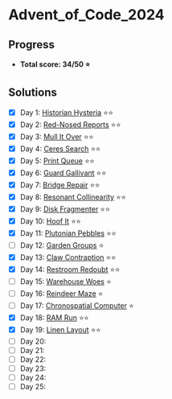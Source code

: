 # Advent_of_Code_2024

## Progress
- **Total score: 34/50 :star:**

## Solutions
- [X] Day 1: [Historian Hysteria](https://github.com/andreasduerloo/Advent_of_Code_2024/tree/main/day_01) :star::star:
- [X] Day 2: [Red-Nosed Reports](https://github.com/andreasduerloo/Advent_of_Code_2024/tree/main/day_02) :star::star:
- [X] Day 3: [Mull It Over](https://github.com/andreasduerloo/Advent_of_Code_2024/tree/main/day_03) :star::star:
- [X] Day 4: [Ceres Search](https://github.com/andreasduerloo/Advent_of_Code_2024/tree/main/day_04) :star::star:
- [X] Day 5: [Print Queue](https://github.com/andreasduerloo/Advent_of_Code_2024/tree/main/day_05) :star::star:
- [X] Day 6: [Guard Gallivant](https://github.com/andreasduerloo/Advent_of_Code_2024/tree/main/day_06) :star::star:
- [X] Day 7: [Bridge Repair](https://github.com/andreasduerloo/Advent_of_Code_2024/tree/main/day_07) :star::star:
- [X] Day 8: [Resonant Collinearity](https://github.com/andreasduerloo/Advent_of_Code_2024/tree/main/day_08) :star::star:
- [X] Day 9: [Disk Fragmenter](https://github.com/andreasduerloo/Advent_of_Code_2024/tree/main/day_09) :star::star:
- [X] Day 10: [Hoof It](https://github.com/andreasduerloo/Advent_of_Code_2024/tree/main/day_10) :star::star:
- [X] Day 11: [Plutonian Pebbles](https://github.com/andreasduerloo/Advent_of_Code_2024/tree/main/day_11) :star::star:
- [ ] Day 12: [Garden Groups](https://github.com/andreasduerloo/Advent_of_Code_2024/tree/main/day_12) :star:
- [X] Day 13: [Claw Contraption](https://github.com/andreasduerloo/Advent_of_Code_2024/tree/main/day_13) :star::star:
- [X] Day 14: [Restroom Redoubt](https://github.com/andreasduerloo/Advent_of_Code_2024/tree/main/day_14) :star::star:
- [ ] Day 15: [Warehouse Woes](https://github.com/andreasduerloo/Advent_of_Code_2024/tree/main/day_15) :star:
- [ ] Day 16: [Reindeer Maze](https://github.com/andreasduerloo/Advent_of_Code_2024/tree/main/day_16) :star:
- [ ] Day 17: [Chronospatial Computer](https://github.com/andreasduerloo/Advent_of_Code_2024/tree/main/day_17) :star:
- [X] Day 18: [RAM Run](https://github.com/andreasduerloo/Advent_of_Code_2024/tree/main/day_18) :star::star:
- [X] Day 19: [Linen Layout](https://github.com/andreasduerloo/Advent_of_Code_2024/tree/main/day_19) :star::star:
- [ ] Day 20:
- [ ] Day 21:
- [ ] Day 22:
- [ ] Day 23:
- [ ] Day 24:
- [ ] Day 25: